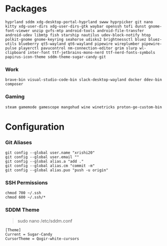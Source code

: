 # Packages

```
hyprland sddm xdg-desktop-portal-hyprland swww hyprpicker git nano kitty xdg-user-dirs xdg-user-dirs-gtk waybar openssh tofi dunst gnome-font-viewer unzip gvfs-mtp android-tools android-file-transfer android-udev libmtp fish starship nautilus udev-block-notify htop polkit-gnome gnome-keyring seahorse udisks2 brightnessctl bluez bluez-utils blueberry qt5-wayland qt6-wayland pipewire wireplumber pipewire-pulse playerctl pavucontrol nm-connection-editor grim slurp wl-clipboard inter-font ttf-jetbrains-mono-nerd ttf-nerd-fonts-symbols papirus-icon-theme sddm-theme-sugar-candy-git
```

### Work

```
brave-bin visual-studio-code-bin slack-desktop-wayland docker ddev-bin composer
```

### Gaming

```
steam gamemode gamescope mangohud wine winetricks proton-ge-custom-bin
```

# Configuration

### Git Aliases

```
git config --global user.name "xrishi20"
git config --global user.email ""
git config --global alias.a "add ."
git config --global alias.cm "commit -m"
git config --global alias.puo "push -u origin"
```

### SSH Permissions

```
chmod 700 ~/.ssh
chmod 600 ~/.ssh/*
```

### SDDM Theme

> sudo nano /etc/sddm.conf </br>

```
[Theme]
Current = Sugar-Candy
CursorTheme = Qogir-white-cursors
```

